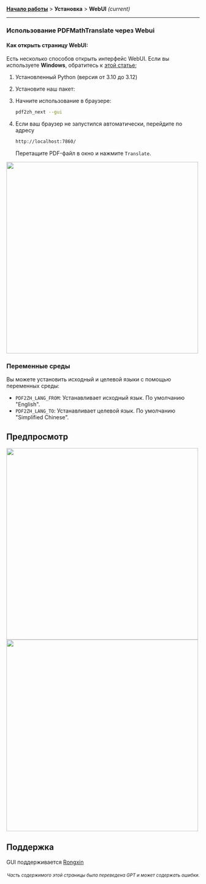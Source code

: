 [**Начало работы**](./getting-started.md) > **Установка** > **WebUI** _(current)_

---

### Использование PDFMathTranslate через Webui

#### Как открыть страницу WebUI:

Есть несколько способов открыть интерфейс WebUI. Если вы используете **Windows**, обратитесь к [этой статье](./INSTALLATION_winexe.md);

1. Установленный Python (версия от 3.10 до 3.12)

2. Установите наш пакет:

3. Начните использование в браузере:

    ```bash
    pdf2zh_next --gui
    ```

4. Если ваш браузер не запустился автоматически, перейдите по адресу

    ```bash
    http://localhost:7860/
    ```

    Перетащите PDF-файл в окно и нажмите `Translate`.

<!-- <img src="./images/gui.gif" width="500"/> -->
<img src='./../images/gui.gif' width="500"/>

### Переменные среды

Вы можете установить исходный и целевой языки с помощью переменных среды:

- `PDF2ZH_LANG_FROM`: Устанавливает исходный язык. По умолчанию "English".
- `PDF2ZH_LANG_TO`: Устанавливает целевой язык. По умолчанию "Simplified Chinese".

## Предпросмотр

<img src="./../images/before.png" width="500"/>
<img src="./../images/after.png" width="500"/>

## Поддержка

GUI поддерживается [Rongxin](https://github.com/reycn)

<div align="right"> 
<h6><small>Часть содержимого этой страницы была переведена GPT и может содержать ошибки.</small></h6>
